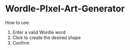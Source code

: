# Wordle-PIxel-Art-Generator

How to use:

1. Enter a valid Wordle word
2. Click to create the desired shape
3. Confirm
